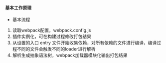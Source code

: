 #### 基本工作原理

- 基本流程

1. 读取webpack配置，webpack.config.js
2. 插件实例化，可在构建过程修改打包结果
3. 从设置的入口 entry 文件开始收集依赖，对所有依赖的文件进行编译，编译过程不同的文件会触发不同的loader进行解析
4. 解析生成抽象语法树，webpack加载器模块化输出打包结果

